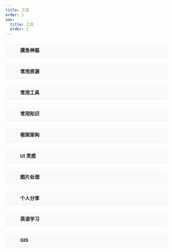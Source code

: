 ```yaml
---
title: 工具
order: 1
nav:
  title: 工具
  order: 1
---
```


### <div class="my-tool-title" style="font-ize: 20px;line-height: 42px;font-size: 15px;padding-left: 46px;border-bottom: 0.5px solid rgba(0,0,0,.07);background-color:#f7f9fb">摸鱼神器</div>

<code src="../components/Fishing" inline></code>

### <div class="my-tool-title" style="font-ize: 20px;line-height: 42px;font-size: 15px;padding-left: 46px;border-bottom: 0.5px solid rgba(0,0,0,.07);background-color:#f7f9fb">常用资源</div>

<code src="../components/Resources" inline></code>

### <div class="my-tool-title" style="font-ize: 20px;line-height: 42px;font-size: 15px;padding-left: 46px;border-bottom: 0.5px solid rgba(0,0,0,.07);background-color:#f7f9fb">常用工具</div>

<code src="../components/Commontool" inline></code>

### <div class="my-tool-title" style="font-ize: 20px;line-height: 42px;font-size: 15px;padding-left: 46px;border-bottom: 0.5px solid rgba(0,0,0,.07);background-color:#f7f9fb">常用知识</div>

<code src="../components/Commonknowledge" inline></code>

### <div class="my-tool-title" style="font-ize: 20px;line-height: 42px;font-size: 15px;padding-left: 46px;border-bottom: 0.5px solid rgba(0,0,0,.07);background-color:#f7f9fb">框架架构</div>

<code src="../components/Framework" inline></code>

### <div class="my-tool-title" style="font-ize: 20px;line-height: 42px;font-size: 15px;padding-left: 46px;border-bottom: 0.5px solid rgba(0,0,0,.07);background-color:#f7f9fb">UI 灵感</div>

<code src="../components/UI" inline></code>

### <div class="my-tool-title" style="font-ize: 20px;line-height: 42px;font-size: 15px;padding-left: 46px;border-bottom: 0.5px solid rgba(0,0,0,.07);background-color:#f7f9fb">图片处理</div>

<code src="../components/Image" inline></code>

### <div class="my-tool-title" style="font-ize: 20px;line-height: 42px;font-size: 15px;padding-left: 46px;border-bottom: 0.5px solid rgba(0,0,0,.07);background-color:#f7f9fb">个人分享</div>

<code src="../components/PersonalShare" inline></code>

### <div class="my-tool-title" style="font-ize: 20px;line-height: 42px;font-size: 15px;padding-left: 46px;border-bottom: 0.5px solid rgba(0,0,0,.07);background-color:#f7f9fb">英语学习</div>

<code src="../components/English" inline></code>

### <div class="my-tool-title" style="font-ize: 20px;line-height: 42px;font-size: 15px;padding-left: 46px;border-bottom: 0.5px solid rgba(0,0,0,.07);background-color:#f7f9fb">GIS</div>

<code src="../components/GIS" inline></code>
